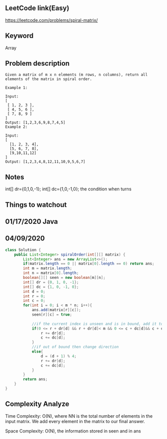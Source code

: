 ## LeetCode link(Easy)
https://leetcode.com/problems/spiral-matrix/

## Keyword
Array

## Problem description
```
Given a matrix of m x n elements (m rows, n columns), return all elements of the matrix in spiral order.

Example 1:

Input:
[
 [ 1, 2, 3 ],
 [ 4, 5, 6 ],
 [ 7, 8, 9 ]
]
Output: [1,2,3,6,9,8,7,4,5]
Example 2:

Input:
[
  [1, 2, 3, 4],
  [5, 6, 7, 8],
  [9,10,11,12]
]
Output: [1,2,3,4,8,12,11,10,9,5,6,7]
```



## Notes
int[] dr={0,1,0,-1};
int[] dc={1,0,-1,0};
the condition when turns


## Things to watchout

## 01/17/2020 Java
## 04/09/2020
```java
class Solution {
    public List<Integer> spiralOrder(int[][] matrix) {
        List<Integer> ans = new ArrayList<>();
        if(matrix.length == 0 || matrix[0].length == 0) return ans;
        int m = matrix.length;
        int n = matrix[0].length;
        boolean[][] seen = new boolean[m][n];
        int[] dr = {0, 1, 0, -1};
        int[] dc = {1, 0, -1, 0};
        int d = 0;
        int r = 0;
        int c = 0;
        for(int i = 0; i < m * n; i++){
            ans.add(matrix[r][c]);
            seen[r][c] = true;
           
            //if the current index is unseen and is in bound, add it to the 
            if(0 <= r + dr[d] && r + dr[d]< m && 0 <= c + dc[d]&& c + dc[d] < n && seen[r + dr[d]][c + dc[d]] == false){
                r += dr[d];
                c += dc[d];
            }
            //if out of bound then change direction
            else{
                d = (d + 1) % 4;
                r += dr[d];
                c += dc[d];
            }
        }
        return ans;
    }
}

```
## Complexity Analyze
Time Complexity: O(N), where NN is the total number of elements in the input matrix. We add every element in the matrix to our final answer.

Space Complexity: O(N), the information stored in seen and in ans